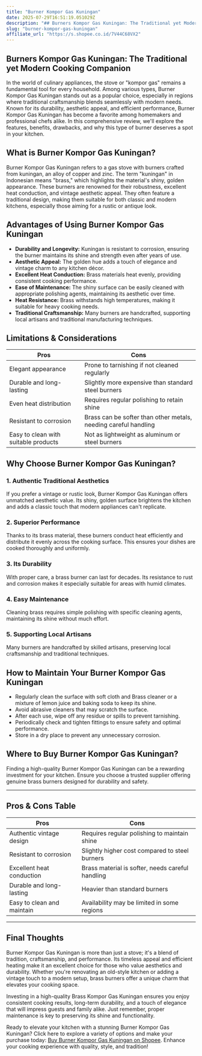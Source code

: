 ```yaml
---
title: "Burner Kompor Gas Kuningan"
date: 2025-07-29T16:51:19.051029Z
description: "## Burners Kompor Gas Kuningan: The Traditional yet Modern Cooking Companion..."
slug: "burner-kompor-gas-kuningan"
affiliate_url: "https://s.shopee.co.id/7V44C68VX2"
---
```

## Burners Kompor Gas Kuningan: The Traditional yet Modern Cooking Companion

In the world of culinary appliances, the stove or "kompor gas" remains a fundamental tool for every household. Among various types, Burner Kompor Gas Kuningan stands out as a popular choice, especially in regions where traditional craftsmanship blends seamlessly with modern needs. Known for its durability, aesthetic appeal, and efficient performance, Burner Kompor Gas Kuningan has become a favorite among homemakers and professional chefs alike. In this comprehensive review, we'll explore the features, benefits, drawbacks, and why this type of burner deserves a spot in your kitchen.

## What is Burner Kompor Gas Kuningan?

Burner Kompor Gas Kuningan refers to a gas stove with burners crafted from kuningan, an alloy of copper and zinc. The term "kuningan" in Indonesian means "brass," which highlights the material's shiny, golden appearance. These burners are renowned for their robustness, excellent heat conduction, and vintage aesthetic appeal. They often feature a traditional design, making them suitable for both classic and modern kitchens, especially those aiming for a rustic or antique look.

## Advantages of Using Burner Kompor Gas Kuningan

- **Durability and Longevity:** Kuningan is resistant to corrosion, ensuring the burner maintains its shine and strength even after years of use.
- **Aesthetic Appeal:** The golden hue adds a touch of elegance and vintage charm to any kitchen décor.
- **Excellent Heat Conduction:** Brass materials heat evenly, providing consistent cooking performance.
- **Ease of Maintenance:** The shiny surface can be easily cleaned with appropriate polishing agents, maintaining its aesthetic over time.
- **Heat Resistance:** Brass withstands high temperatures, making it suitable for heavy cooking needs.
- **Traditional Craftsmanship:** Many burners are handcrafted, supporting local artisans and traditional manufacturing techniques.

## Limitations & Considerations

| Pros                               | Cons                                         |
|------------------------------------|----------------------------------------------|
| Elegant appearance                | Prone to tarnishing if not cleaned regularly |
| Durable and long-lasting          | Slightly more expensive than standard steel burners |
| Even heat distribution            | Requires regular polishing to retain shine  |
| Resistant to corrosion            | Brass can be softer than other metals, needing careful handling |
| Easy to clean with suitable products | Not as lightweight as aluminum or steel burners |

## Why Choose Burner Kompor Gas Kuningan?

### 1. Authentic Traditional Aesthetics
If you prefer a vintage or rustic look, Burner Kompor Gas Kuningan offers unmatched aesthetic value. Its shiny, golden surface brightens the kitchen and adds a classic touch that modern appliances can't replicate.

### 2. Superior Performance
Thanks to its brass material, these burners conduct heat efficiently and distribute it evenly across the cooking surface. This ensures your dishes are cooked thoroughly and uniformly.

### 3. Its Durability
With proper care, a brass burner can last for decades. Its resistance to rust and corrosion makes it especially suitable for areas with humid climates.

### 4. Easy Maintenance
Cleaning brass requires simple polishing with specific cleaning agents, maintaining its shine without much effort.

### 5. Supporting Local Artisans
Many burners are handcrafted by skilled artisans, preserving local craftsmanship and traditional techniques.

## How to Maintain Your Burner Kompor Gas Kuningan

- Regularly clean the surface with soft cloth and Brass cleaner or a mixture of lemon juice and baking soda to keep its shine.
- Avoid abrasive cleaners that may scratch the surface.
- After each use, wipe off any residue or spills to prevent tarnishing.
- Periodically check and tighten fittings to ensure safety and optimal performance.
- Store in a dry place to prevent any unnecessary corrosion.

## Where to Buy Burner Kompor Gas Kuningan?

Finding a high-quality Burner Kompor Gas Kuningan can be a rewarding investment for your kitchen. Ensure you choose a trusted supplier offering genuine brass burners designed for durability and safety.

---

## Pros & Cons Table

| Pros                              | Cons                                              |
|-----------------------------------|---------------------------------------------------|
| Authentic vintage design        | Requires regular polishing to maintain shine    |
| Resistant to corrosion            | Slightly higher cost compared to steel burners  |
| Excellent heat conduction         | Brass material is softer, needs careful handling|
| Durable and long-lasting         | Heavier than standard burners                     |
| Easy to clean and maintain       | Availability may be limited in some regions     |

---

## Final Thoughts

Burner Kompor Gas Kuningan is more than just a stove; it's a blend of tradition, craftsmanship, and performance. Its timeless appeal and efficient heating make it an excellent choice for those who value aesthetics and durability. Whether you're renovating an old-style kitchen or adding a vintage touch to a modern setup, brass burners offer a unique charm that elevates your cooking space.

Investing in a high-quality Brass Kompor Gas Kuningan ensures you enjoy consistent cooking results, long-term durability, and a touch of elegance that will impress guests and family alike. Just remember, proper maintenance is key to preserving its shine and functionality.

Ready to elevate your kitchen with a stunning Burner Kompor Gas Kuningan? Click here to explore a variety of options and make your purchase today: [Buy Burner Kompor Gas Kuningan on Shopee](https://s.shopee.co.id/7V44C68VX2). Enhance your cooking experience with quality, style, and tradition!